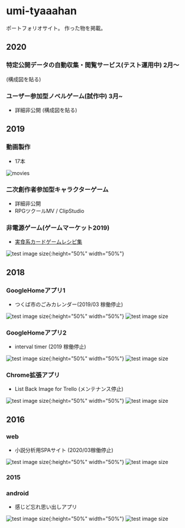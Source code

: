 # umi-tyaaahan
ポートフォリオサイト。
作った物を掲載。

## 2020
### 特定公開データの自動収集・閲覧サービス(テスト運用中) 2月～
(構成図を貼る)

### ユーザー参加型ノベルゲーム(試作中) 3月~
- 詳細非公開
(構成図を貼る)

## 2019
### 動画製作
- 17本

![movies](images/movies.png)

### 二次創作者参加型キャラクターゲーム
- 詳細非公開
- RPGツクールMV / ClipStudio

### 非電源ゲーム(ゲームマーケット2019)
- [実食系カードゲームレシピ集](http://gamemarket.jp/game/%e5%ae%9f%e9%a3%9f%e7%b3%bb%e3%82%ab%e3%83%bc%e3%83%89%e3%82%b2%e3%83%bc%e3%83%a0-%e3%83%ac%e3%82%b7%e3%83%94%e9%9b%86/)

![test image size](images/cardgame.jpg){:height="50%" width="50%"}

## 2018
### GoogleHomeアプリ1
- つくば市のごみカレンダー(2019/03 稼働停止)

![test image size](images/gomi_logo.png){:height="50%" width="50%"}
![test image size](images/gomi_tech.png)

### GoogleHomeアプリ2
- interval timer (2019 稼働停止)

![test image size](images/interval_logo.png){:height="50%" width="50%"}
![test image size](images/interval_tech.png)

### Chrome拡張アプリ
- List Back Image for Trello (メンテナンス停止)

![test image size](images/tello_logo.png){:height="50%" width="50%"}
![test image size](images/tello_tech.png)

## 2016
### web
- 小説分析用SPAサイト (2020/03稼働停止)

![test image size](images/nkaiwa_logo.png){:height="50%" width="50%"}
![test image size](images/nkaiwa_tech.png)

### 2015
### android
- 感じど忘れ思い出しアプリ

![test image size](images/anokanji_logo.png){:height="50%" width="50%"}
![test image size](images/anokanji_tech.png)
